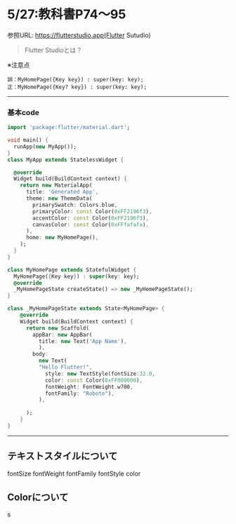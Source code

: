 # 5/27:教科書P74～95
参照URL: https://flutterstudio.app(Flutter Sutudio)  
>Flutter Studioとは？  
 
 ※注意点  
 ``` 
 誤：MyHomePage({Key key}) : super(key: key);  
 正：MyHomePage({Key? key}) : super(key: key);
```
***
### 基本code
```dart
import 'package:flutter/material.dart';

void main() {
  runApp(new MyApp());
}
class MyApp extends StatelessWidget {

  @override
  Widget build(BuildContext context) {
    return new MaterialApp(
      title: 'Generated App',
      theme: new ThemeData(
        primarySwatch: Colors.blue,
        primaryColor: const Color(0xFF2196f3),
        accentColor: const Color(0xFF2196f3),
        canvasColor: const Color(0xFFfafafa),
      ),
      home: new MyHomePage(),
    );
  }
}

class MyHomePage extends StatefulWidget {
  MyHomePage({Key key}) : super(key: key);
  @override
  _MyHomePageState createState() => new _MyHomePageState();
}

class _MyHomePageState extends State<MyHomePage> {
    @override
    Widget build(BuildContext context) {
      return new Scaffold(
        appBar: new AppBar(
          title: new Text('App Name'),
          ),
        body:
          new Text(
          "Hello Flutter!",
            style: new TextStyle(fontSize:32.0,
            color: const Color(0xFF000000),
            fontWeight: FontWeight.w700,
            fontFamily: "Roboto"),
          ),
    
      );
    }
}
```
***
## テキストスタイルについて
fontSize
fontWeight
fontFamily
fontStyle
color

## Colorについて
s

